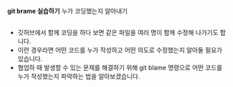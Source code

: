 **git brame 실습하기** 누가 코딩했는지 알아내기
##
- 깃허브에서 함께 코딩을 하다 보면 같은 파일을 여러 명이 함께 수정해 나가기도 합니다.
- 이런 경우라면 어떤 코드를 누가 작성하고 어떤 의도로 수정했는지 알아둘 필요가 있습니다.
- 협업하 때 발생할 수 있는 문제를 해결하기 위해 git blame 명령으로 어떤 코드를 누가 작성했는지 파악하는 법을 알아보겠습니다.
